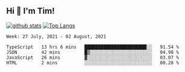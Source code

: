 ## Hi 👋 I'm Tim!
  
  [![github stats](https://github-readme-stats.vercel.app/api?username=thostetler&theme=dracula&count_private=true&show_icons=true)](https://github.com/thostetler/github-readme-stats)
  [![Top Langs](https://github-readme-stats.vercel.app/api/top-langs/?username=thostetler&layout=compact&count_private=true&theme=dracula&show_icons=true)](https://github.com/thostetler/github-readme-stats)
 
<!--START_SECTION:waka-->
```text
Week: 27 July, 2021 - 02 August, 2021

TypeScript   13 hrs 6 mins   ███████████████████████░░   91.54 % 
JSON         42 mins         █▒░░░░░░░░░░░░░░░░░░░░░░░   04.98 % 
JavaScript   26 mins         ▓░░░░░░░░░░░░░░░░░░░░░░░░   03.07 % 
HTML         2 mins          ░░░░░░░░░░░░░░░░░░░░░░░░░   00.28 % 
```
<!--END_SECTION:waka-->

